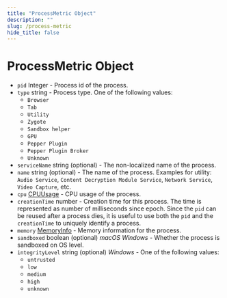 ```yaml
---
title: "ProcessMetric Object"
description: ""
slug: /process-metric
hide_title: false
---
```


# ProcessMetric Object

* `pid` Integer - Process id of the process.
* `type` string - Process type. One of the following values:
  * `Browser`
  * `Tab`
  * `Utility`
  * `Zygote`
  * `Sandbox helper`
  * `GPU`
  * `Pepper Plugin`
  * `Pepper Plugin Broker`
  * `Unknown`
* `serviceName` string (optional) - The non-localized name of the process.
* `name` string (optional) - The name of the process.
    Examples for utility: `Audio Service`, `Content Decryption Module Service`, `Network Service`, `Video Capture`, etc.
* `cpu` [CPUUsage](cpu-usage.md) - CPU usage of the process.
* `creationTime` number - Creation time for this process.
    The time is represented as number of milliseconds since epoch.
    Since the `pid` can be reused after a process dies,
    it is useful to use both the `pid` and the `creationTime` to uniquely identify a process.
* `memory` [MemoryInfo](memory-info.md) - Memory information for the process.
* `sandboxed` boolean (optional) _macOS_ _Windows_ - Whether the process is sandboxed on OS level.
* `integrityLevel` string (optional) _Windows_ - One of the following values:
  * `untrusted`
  * `low`
  * `medium`
  * `high`
  * `unknown`
